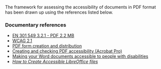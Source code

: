 The framework for assessing the accessibility of documents in PDF format has been drawn up using the references listed below.

### Documentary references

- [EN 301 549 3.2.1 - PDF 2.2 MB](https://www.etsi.org/deliver/etsi_en/301500_301599/301549/03.02.01_60/en_301549v030201p.pdf)
- [WCAG 2.1](https://www.w3.org/TR/WCAG21/)
- [PDF form creation and distribution](https://helpx.adobe.com/acrobat/using/creating-distributing-pdf-forms.html)
- [Creating and checking PDF accessibility (Acrobat Pro)](https://helpx.adobe.com/acrobat/using/create-verify-pdf-accessibility.html)
- [Making your Word documents accessible to people with disabilities](https://support.microsoft.com/en-gb/office/make-your-word-documents-accessible-to-people-with-disabilities-d9bf3683-87ac-47ea-b91a-78dcacb3c66d)
- *[How to Create Accessible LibreOffice files](https://wiki.documentfoundation.org/Accessibility/Creating_Accessible_LibreOffice_Files)*
